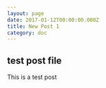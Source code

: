 ```yaml
---
layout: page
date: 2017-01-12T00:00:00.000Z
title: New Post 1
category: doc
---
```


## test post file

This is a test post

